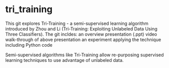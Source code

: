 # tri_training
This git explores Tri-Training - a semi-supervised learning algorithm introduced by Zhou and Li (Tri-Training: Exploiting Unlabeled Data Using Three Classifiers).
The git incldes:
an overview presentation (.ppt)
video walk-through of above presentation
an experiment applying the technique including Python code

Semi-supervised algorithms like Tri-Training allow re-purposing supervised learning techniques to use advantage of unlabeled data.
